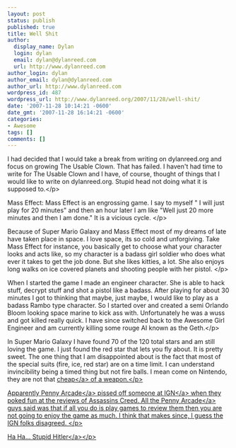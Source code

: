 ```yaml
---
layout: post
status: publish
published: true
title: Well Shit
author:
  display_name: Dylan
  login: dylan
  email: dylan@dylanreed.com
  url: http://www.dylanreed.com
author_login: dylan
author_email: dylan@dylanreed.com
author_url: http://www.dylanreed.com
wordpress_id: 487
wordpress_url: http://www.dylanreed.org/2007/11/28/well-shit/
date: '2007-11-28 10:14:21 -0600'
date_gmt: '2007-11-28 16:14:21 -0600'
categories:
- Awesome
tags: []
comments: []
---
```

<p>I had decided that I would take a break from writing on dylanreed.org and focus on growing The Usable Clown. That has failed. I haven't had time to write for The Usable Clown and I have, of course, thought of things that I would like to write on dylanreed.org. Stupid head not doing what it is supposed to.<&#47;p>
<p>Mass Effect: Mass Effect is an engrossing game. I say to myself " I will just play for 20 minutes" and then an hour later I am like "Well just 20 more minutes and then I am done." It is a vicious cycle. <&#47;p>
<p>Because of Super Mario Galaxy and Mass Effect most of my dreams of late have taken place in space. I love space, its so cold and unforgiving. Take Mass Effect for instance, you basically get to choose what your character looks and acts like, so my character is a badass girl soldier who does what ever it takes to get the job done. But she likes kitties, a lot. She also enjoys long walks on ice covered planets and shooting people with her pistol. <&#47;p>
<p>When I started the game I made an engineer character. She is able to hack stuff, decrypt stuff and shot a pistol like a badass. After playing for about 30 minutes I got to thinking that maybe, just maybe, I would like to play as a badass Rambo type character. So I started over and created a semi Orlando Bloom looking space marine to kick ass&nbsp;with. Unfortunately he was a wuss and got killed really quick. I have since switched back to the Awesome Girl Engineer and am currently killing some rouge AI known as the Geth.<&#47;p>
<p>In Super Mario Galaxy I have found 70 of the 120 total stars and am still loving the game. I just found the red star that lets you fly about. It is pretty sweet. The one thing that I am disappointed about is the fact that most of the special suits (fire, ice, red star) are on a time limit. I can understand invincibility being a timed thing but not fire balls. I mean come on Nintendo, they are not that <a href="http:&#47;&#47;www.vgcats.com&#47;comics&#47;?strip_id=198" target="_blank">cheap<&#47;a> of a weapon.<&#47;p>
<p>Apparently <a href="http:&#47;&#47;www.penny-arcade.com&#47;" target="_blank">Penny Arcade<&#47;a> pissed off someone at <a href="http:&#47;&#47;www.ign.com" target="_blank">IGN<&#47;a> when they poked fun at the reviews of Assassins Creed. All the <a href="http:&#47;&#47;www.penny-arcade.com&#47;images&#47;2007&#47;20071128.jpg" target="_blank">Penny Arcade<&#47;a> guys said was that if all you do is play games to review them then you are not going to enjoy the game as much. I think that makes since, I guess the IGN folks disagreed. <&#47;p>
<p><a href="http:&#47;&#47;www.vgcats.com&#47;comics&#47;?strip_id=185" target="_blank">Ha Ha... Stupid Hitler<&#47;a><&#47;p></p>
